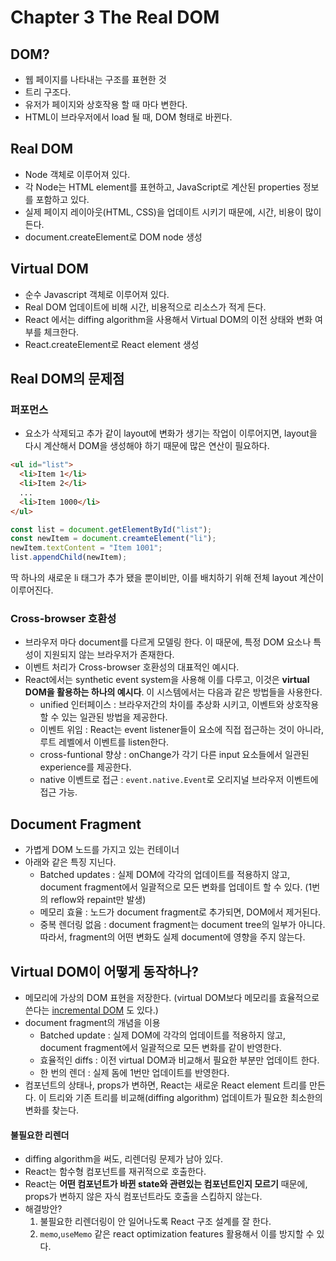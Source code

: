 # Chapter 3 The Real DOM

## DOM?
- 웹 페이지를 나타내는 구조를 표현한 것
- 트리 구조다.
- 유저가 페이지와 상호작용 할 때 마다 변한다.
- HTML이 브라우저에서 load 될 때, DOM 형태로 바뀐다.

## Real DOM
- Node 객체로 이루어져 있다.
- 각 Node는 HTML element를 표현하고, JavaScript로 계산된 properties 정보를 포함하고 있다.
- 실제 페이지 레이아웃(HTML, CSS)을 업데이트 시키기 때문에, 시간, 비용이 많이 든다.
- document.createElement로 DOM node 생성

## Virtual DOM
- 순수 Javascript 객체로 이루어져 있다.
- Real DOM 업데이트에 비해 시간, 비용적으로 리소스가 적게 든다.
- React 에서는 diffing algorithm을 사용해서 Virtual DOM의 이전 상태와 변화 여부를 체크한다.
- React.createElement로 React element 생성

## Real DOM의 문제점

### 퍼포먼스

  - 요소가 삭제되고 추가 같이 layout에 변화가 생기는 작업이 이루어지면, layout을 다시 계산해서 DOM을 생성해야 하기 때문에 많은 연산이 필요하다.

  ```html
  <ul id="list">
    <li>Item 1</li>
    <li>Item 2</li>
    ...
    <li>Item 1000</li>
  </ul>
  ```

  ```javascript
  const list = document.getElementById("list");
  const newItem = document.creamteElement("li");
  newItem.textContent = "Item 1001";
  list.appendChild(newItem);
  ```

  딱 하나의 새로운 li 태그가 추가 됐을 뿐이비만, 이를 배치하기 위해 전체 layout 계산이 이루어진다.


### Cross-browser 호환성
- 브라우저 마다 document를 다르게 모델링 한다. 이 때문에, 특정 DOM 요소나 특성이 지원되지 않는 브라우저가 존재한다.
- 이벤트 처리가 Cross-browser 호환성의 대표적인 예시다.
- React에서는 synthetic event system을 사용해 이를 다루고, 이것은 **virtual DOM을 활용하는 하나의 예시다**. 이 시스템에서는 다음과 같은 방법들을 사용한다.
  - unified 인터페이스 : 브라우저간의 차이를 추상화 시키고, 이벤트와 상호작용 할 수 있는 일관된 방법을 제공한다.
  - 이벤트 위임 : React는 event listener들이 요소에 직접 접근하는 것이 아니라, 루트 레벨에서 이벤트를 listen한다.
  - cross-funtional 향상 : onChange가 각기 다른 input 요소들에서 일관된 experience를 제공한다.
  - native 이벤트로 접근 : `event.native.Event`로 오리지널 브라우저 이벤트에 접근 가능.

## Document Fragment
- 가볍게 DOM 노드를 가지고 있는 컨테이너
- 아래와 같은 특징 지닌다.
  - Batched updates : 실제 DOM에 각각의 업데이트를 적용하지 않고, document fragment에서 일괄적으로 모든 변화를 업데이트 할 수 있다. (1번의 reflow와 repaint만 발생)
  - 메모리 효율 : 노드가 document fragment로 추가되면, DOM에서 제거된다.
  - 중복 렌더링 없음 : document fragment는 document tree의 일부가 아니다. 따라서, fragment의 어떤 변화도 실제 document에 영향을 주지 않는다.

## Virtual DOM이 어떻게 동작하나?
- 메모리에 가상의 DOM 표현을 저장한다. (virtual DOM보다 메모리를 효율적으로 쓴다는 [incremental DOM](https://ui.toast.com/posts/ko_20210819) 도 있다.)
- document fragment의 개념을 이용
  - Batched update : 실제 DOM에 각각의 업데이트를 적용하지 않고, document fragment에서 일괄적으로 모든 변화를 같이 반영한다.
  - 효율적인 diffs : 이전 virtual DOM과 비교해서 필요한 부분만 업데이트 한다.
  - 한 번의 렌더 : 실제 돔에 1번만 업데이트를 반영한다.
- 컴포넌트의 상태나, props가 변하면, React는 새로운 React element 트리를 만든다. 이 트리와 기존 트리를 비교해(diffing algorithm) 업데이트가 필요한 최소한의 변화를 찾는다.

#### 불필요한 리렌더
- diffing algorithm을 써도, 리렌더링 문제가 남아 있다.
- React는 함수형 컴포넌트를 재귀적으로 호출한다.
- React는 **어떤 컴포넌트가 바뀐 state와 관련있는 컴포넌트인지 모르기** 때문에, props가 변하지 않은 자식 컴포넌트라도 호출을 스킵하지 않는다.
- 해결방안? 
  1. 불필요한 리렌더링이 안 일어나도록 React 구조 설계를 잘 한다.
  2.  `memo`,`useMemo` 같은 react optimization features 활용해서 이를 방지할 수 있다. 
